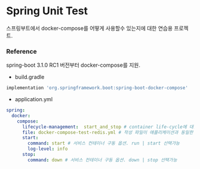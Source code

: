 # Spring Unit Test
스프링부트에서 docker-compose를 어떻게 사용할수 있는지에 대한 연습용 프로젝트.

### Reference

spring-boot 3.1.0 RC1 버전부터 docker-compose를 지원.
- build.gradle
```groovy
implementation 'org.springframework.boot:spring-boot-docker-compose'
```
- application.yml
```yaml
spring:
  docker:
    compose:
      lifecycle-management:  start_and_stop # container life-cycle에 대한 옵션.
      file: docker-compose-test-redis.yml # 작성 파일이 애플리케이션과 동일한 디렉터리에 없거나 이름이 다른 경우 경로 지정
      start:
        command: start # 서비스 컨테이너 구동 옵션. run | start 선택가능
        log-level: info
      stop:
        command: down # 서비스 컨테이너 구동 옵션. down | stop 선택가능
```
